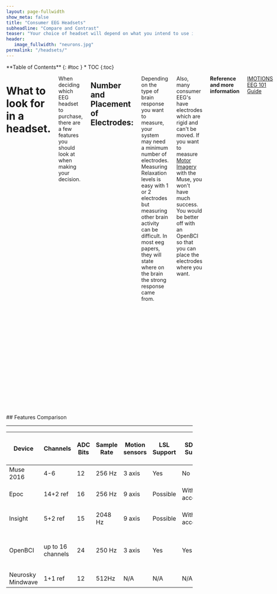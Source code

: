 ```yaml
---
layout: page-fullwidth
show_meta: false
title: "Consumer EEG Headsets"
subheadline: "Compare and Contrast"
teaser: "Your choice of headset will depend on what you intend to use it for. The answer will depend on your budget, interest, project idea and the number of electrodes required. Before purchasing a headset, think about your programming experience and Project Idea."
header:
   image_fullwidth: "neurons.jpg"
permalink: "/headsets/"
---
```

<div class="row">
<div class="medium-4 medium-push-8 columns" markdown="1">
<div class="panel radius" markdown="1">
**Table of Contents**
{: #toc }
*  TOC
{:toc}
</div>
</div><!-- /.medium-4.columns -->


<div class="medium-8 medium-pull-4 columns" markdown="1">

# What to look for in a headset.

When deciding which EEG headset to purchase, there are a few features you should look at when making your decision.

## Number and Placement of Electrodes:

Depending on the type of brain response you want to measure, your system may need a minimum number of electrodes. Measuring Relaxation levels is easy with 1 or 2 electrodes but measuring other brain activity can be difficult.  In most eeg papers, they will state where on the brain the strong response came from.

Also, many consumer EEG's have electrodes which are rigid and can't be moved. If you want to measure [Motor Imagery](https://en.wikipedia.org/wiki/Motor_imagery) with the Muse, you won't have much success. You would be better off with an OpenBCI so that you can place the electrodes where you want.

**Reference and more information**

[IMOTIONS EEG 101 Guide](https://imotions.com/blog/eeg/)

## Sampling Rate:

The Sampling Rate of an EEG is the number of sample a second you can get from your device. Most devices will have a minimum of 256 samples a second, but you can find some which have a higher sampling rate. Depending on the frequency you are interested in studying, your sampling rate needs to be at least 2.5 times greater.

**Reference and more information**

[This EEG tutorials has some more details on the sampling rate](http://www.ebme.co.uk/articles/clinical-engineering/56-introduction-to-eeg)

## ADC Bits:

Simply put, the Analog to Digital Converter (ADC) Bits is the resolution of the signal. The number of bits is important in being able to accurately estimate the voltage, but more bits doesn't necessarily mean better quality data. To give an idea of how it would work with eeg data, let's say your system has 4 ADC bits and you want to measure a signal between 0 and 10 Volts. This would mean that your computer would represent the data in the following way:

|Voltage||2- Bit Digital Representation|
|0-2.5   ||00|
|2.5-5.0 ||01|  
|5.0-7.5 ||10|
|7.5-10.0||11|

**Reference and more information**

[What does 12 or 16 bit resolution mean?](https://labjack.com/support/faq/what-does-12-or-16-bit-resolution-mean)
[ What are the advantages of a 24 bit system?](https://www.biosemi.com/faq/24bitsystem.htm)


# Devices

## Muse

<hr>

<div class="row">
<div class="large-6 columns" markdown="1">
Muse is an EEG device which has developed as a meditation device. It has 4 channels, 1 reference and two ground electrodes. The Muse headband comes with electrodes placed on Af7 and Af8 location if you are following 10-20 International Standards. It is one of the easier bands to get started with if you are interested in learning EEG as it requires no head prep.
</div>

<div class="large-6 columns" markdown="1">
![Muse Headset](../images/muse-white.png)
</div>
</div> <!-- end of row -->

#### Features:

* 4 electrodes
* Static Electrode Placement (Af7 and Af8)
* Dry Electrodes
* 256 Hz Sampling Rate
* 12 bits
* Research Tools for Windows, Mac and Linux
* SDK for Android, IOS, Windows

#### Known Recordable EEG Paradigms:
* "Relaxation" Level
* "Concentration" levels
* Frontal Asymmetry  
* P300

**US Price (as of January 2017):**  $200


## OpenBCI

<hr>

<div class="row">
<div class="large-6 columns" markdown="1">

The OpenBCI is an open source EEG and can go to a maximum of 16 channels. It was originally a 2013 Kickstarter project, but has expanded the original concept to include an open source 3D printed cap. There is also a 4 channel system which can be purchased if you need something cheaper.

</div>
<div class="large-6 columns" markdown="1">
![OpenBCI headset](../images/openBCI.png)
</div>
</div> <!-- end of row -->


#### Features:

* up to 16 channels
* Flexible Electrode Placement
* Compatible with both Dry and Wet electrodes
* 256 Hz Sampling Rate
* 24 bits
* Open Source Software and Hardware

#### Known Recordable EEG Paradigms:

Any paradigm which needs only 16 channels or less


**US Price (as of January 2017):**  
4 channels: $200
8 channels: $500
16 channels: $945




## Emotiv Epoc

<hr>

<div class="row">
<div class="large-6 columns" markdown="1">
The Emotiv Epoc is one of the first consumer EEG devices released on the market. The popularity of the company surged in 2012 and 2013, which can be reflected by its sales and number of DIY projects.

The Epoc is more stylish and easier to wear. It has 14 channel EEG which has a static form factor. This board is a good option for easy development and it only requires software experience. It is a popular device to use for EEG research as the cost is much better versus other research grade mobile EEG providers. It is however less economic than other commercial headsets and has an additional cost for accessing the data that the headset collects. 

</div>

<div class="large-6 columns" markdown="1">
![Emotiv headset](../images/emotiv_epoc_600.png)
</div>
</div> <!-- end of row -->

#### Features

* 14 channels
* Rigid Electrode Placement (AF3, F7, F3, FC5, T7, P7, O1, O2, P8, T8, FC6, F4, F8, AF4)
* Wet Electrodes (require saline water)
* 2048 Hz Sampling Rate
* 14 bits

#### Known Recordable EEG Paradigms:

Many paradigms which need only 14 channels or less

**US Price (as of January 2017):**   $800





## Emotiv Insight

<hr>

<div class="row">
<div class="large-6 columns" markdown="1">
The Emotiv Insight was the second product which Emotiv brought the market, and was marketed as a more economic option to their first product. 
</div>

<div class="large-6 columns" markdown="1">
![Emotiv Insight](../images/emotiv-insight.png)
</div>
</div> <!-- end of row -->


#### Features

* 5 channels
* Rigid Electrode Placement (AF3, AF4, T7, T8, Pz)
* Dry Electrodes
* Min 126 and Max 256 Hz Sampling Rate
* 15 bits

#### Known Recordable EEG Paradigms:

Many paradigms which need only 5 channels or less

**US Price (as of January 2017):**   $300


## Neurosky Mindwave

<hr>

<div class="row">
<div class="large-6 columns" markdown="1">
The Neurosky is one of the original consumer EEGs on the market. The design is simple and only has 1 channel meant for use. Some people say they have built more complicated products with them.
</div>

<div class="large-6 columns" markdown="1">
![Neurosky Mindwave](../images/NeuroskyMindwave.png)
</div>
</div> <!-- end of row -->



#### Features

* 1 channel
* Rigid Electrode Placement (AFz)
* Dry Electrodes
* 512 Hz Sampling Rate
* 12 bits
* Available SDK



#### Known Recordable EEG Paradigms:
* "Relaxation" Level
* "Concentration" levels

**US Price (as of January 2017):** : $100

</div> <!-- end of content column -->
</div> <!-- end of row -->

<div class="row" markdown="1">
## Features Comparison <!-- table has its own row so that it can occupy whole width of page -->
<hr>

| Device |	Channels | ADC Bits |	Sample Rate | Motion sensors |	LSL Support |	SD Card Support |	TTL |	Battery Length |	Cost (US) as of Jan 2017 |
|--------|-----------|----------|--------------|----------------|--------------|-----------------|-----|----------------|---------------------------|
| Muse 2016 |	4-6               |	12     |	256 Hz | 3 axis |	Yes      |	No             |	Maybe |	5 hours|	$200 |
| Epoc      |	14+2 ref          |	16     |	256 Hz | 9 axis |	Possible |	With accessory |	N/A   |	6 hours using BTLE |	$799 |
| Insight   |	5+2 ref           |	15     |	2048 Hz  | 9 axis |	Possible |	With accessory |	N/A   |	4 hours using Bluetooth |	$300 |
| OpenBCI   |	up to 16 channels |	24     |	250 Hz | 3 axis |	Yes      |	Yes            |	Yes   |	~26 hours |	$500 for 8 channels, $949 for 16 |
| Neurosky Mindwave |	1+1 ref   |	12     |	512Hz  | N/A    |	N/A      |	N/A            |	N/A   |	8 hours |	$99.99 |

</div> <!-- end of table section -->
